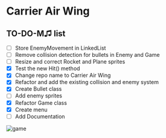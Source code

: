 Carrier Air Wing
=========

## TO-DO-M♫ list
- [ ] Store EnemyMovement in LinkedList
- [ ] Remove collision detection for bullets in Enemy and Game 
- [ ] Resize and correct Rocket and Plane sprites
- [x] Test the new Hit() method
- [x] Change repo name to Carrier Air Wing</del>
- [x] Refactor and add the existing collision and enemy system</del>
- [x] Create Bullet class</del>
- [ ] Add enemy sprites
- [x] Refactor Game class
- [x] Create menu
- [ ] Add Documentation

<img src="http://upload.wikimedia.org/wikipedia/en/0/0f/Carrier_Airwing_game_flyer.png" alt="game" />
